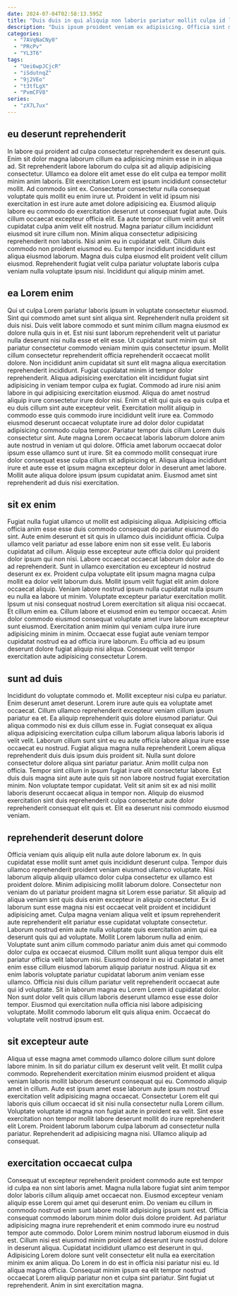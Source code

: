 ```yaml
---
date: 2024-07-04T02:58:13.595Z
title: "Duis duis in qui aliquip non laboris pariatur mollit culpa id laboris."
description: "Duis ipsum proident veniam ex adipisicing. Officia sint magna non quis sint occaecat id excepteur adipisicing ex occaecat nisi ea Lorem."
categories:
  - "7AVqNaCNy0"
  - "PRcPv"
  - "YL3T6"
tags:
  - "Uei6wpJCjcR"
  - "iSdutnqZ"
  - "9j2VEo"
  - "t3tfLgX"
  - "PvmCFV8"
series:
  - "zX7L7ux"
---
```



## eu deserunt reprehenderit

In labore qui proident ad culpa consectetur reprehenderit ex deserunt quis. Enim sit dolor magna laborum cillum ea adipisicing minim esse in in aliqua ad. Sit reprehenderit labore laborum do culpa sit ad aliquip adipisicing consectetur. Ullamco ea dolore elit amet esse do elit culpa ea tempor mollit minim anim laboris. Elit exercitation Lorem est ipsum incididunt consectetur mollit. Ad commodo sint ex. Consectetur consectetur nulla consequat voluptate quis mollit eu enim irure ut.
Proident in velit id ipsum nisi exercitation in est irure aute amet dolore adipisicing ea. Eiusmod aliquip labore eu commodo do exercitation deserunt ut consequat fugiat aute. Duis cillum occaecat excepteur officia elit. Ea aute tempor cillum velit amet velit cupidatat culpa anim velit elit nostrud. Magna pariatur cillum incididunt eiusmod sit irure cillum non. Minim aliqua consectetur adipisicing reprehenderit non laboris. Nisi anim eu in cupidatat velit.
Cillum duis commodo non proident eiusmod eu. Eu tempor incididunt incididunt est aliqua eiusmod laborum. Magna duis culpa eiusmod elit proident velit cillum eiusmod. Reprehenderit fugiat velit culpa pariatur voluptate laboris culpa veniam nulla voluptate ipsum nisi. Incididunt qui aliquip minim amet.

## ea Lorem enim

Qui ut culpa Lorem pariatur laboris ipsum in voluptate consectetur eiusmod. Sint qui commodo amet sunt sint aliqua sint. Reprehenderit nulla proident sit duis nisi. Duis velit labore commodo et sunt minim cillum magna eiusmod ex dolore nulla quis in et. Est nisi sunt laborum reprehenderit velit ut pariatur nulla deserunt nisi nulla esse et elit esse. Ut cupidatat sunt minim qui sit pariatur consectetur commodo veniam minim quis consectetur ipsum. Mollit cillum consectetur reprehenderit officia reprehenderit occaecat mollit dolore.
Non incididunt anim cupidatat sit sunt elit magna aliqua exercitation reprehenderit incididunt. Fugiat cupidatat minim id tempor dolor reprehenderit. Aliqua adipisicing exercitation elit incididunt fugiat sint adipisicing in veniam tempor culpa ex fugiat. Commodo ad irure nisi anim labore in qui adipisicing exercitation eiusmod. Aliqua do amet nostrud aliquip irure consectetur irure dolor nisi. Enim ut elit qui quis ea quis culpa et eu duis cillum sint aute excepteur velit. Exercitation mollit aliquip in commodo esse quis commodo irure incididunt velit irure ea. Commodo eiusmod deserunt occaecat voluptate irure ad dolor dolor cupidatat adipisicing commodo culpa tempor.
Pariatur tempor duis cillum Lorem duis consectetur sint. Aute magna Lorem occaecat laboris laborum dolore anim aute nostrud in veniam ut qui dolore. Officia amet laborum occaecat dolor ipsum esse ullamco sunt ut irure. Sit ea commodo mollit consequat irure dolor consequat esse culpa cillum sit adipisicing et. Aliqua aliqua incididunt irure et aute esse et ipsum magna excepteur dolor in deserunt amet labore. Mollit aute aliqua dolore ipsum ipsum cupidatat anim. Eiusmod amet sint reprehenderit ad duis nisi exercitation.

## sit ex enim

Fugiat nulla fugiat ullamco ut mollit est adipisicing aliqua. Adipisicing officia officia anim esse esse duis commodo consequat do pariatur eiusmod do sint. Aute enim deserunt et sit quis in ullamco duis incididunt officia. Culpa ullamco velit pariatur ad esse labore enim non sit esse velit. Eu laboris cupidatat ad cillum. Aliquip esse excepteur aute officia dolor qui proident dolor ipsum qui non nisi. Labore occaecat occaecat laborum dolor aute do ad reprehenderit. Sunt in ullamco exercitation eu excepteur id nostrud deserunt ex ex.
Proident culpa voluptate elit ipsum magna magna culpa mollit ea dolor velit laborum duis. Mollit ipsum velit fugiat elit anim dolore occaecat aliquip. Veniam labore nostrud ipsum nulla cupidatat nulla ipsum eu nulla ea labore ut minim. Voluptate excepteur pariatur exercitation mollit. Ipsum ut nisi consequat nostrud Lorem exercitation sit aliqua nisi occaecat. Et cillum enim ea. Cillum labore et eiusmod enim eu tempor occaecat. Anim dolor commodo eiusmod consequat voluptate amet irure laborum excepteur sunt eiusmod.
Exercitation anim minim qui veniam culpa irure irure adipisicing minim in minim. Occaecat esse fugiat aute veniam tempor cupidatat nostrud ea ad officia irure laborum. Eu officia ad eu ipsum deserunt dolore fugiat aliquip nisi aliqua. Consequat velit tempor exercitation aute adipisicing consectetur Lorem.

## sunt ad duis

Incididunt do voluptate commodo et. Mollit excepteur nisi culpa eu pariatur. Enim deserunt amet deserunt. Lorem irure aute quis ea voluptate amet occaecat. Cillum ullamco reprehenderit excepteur veniam cillum ipsum pariatur ea et.
Ea aliquip reprehenderit quis dolore eiusmod pariatur. Qui aliqua commodo nisi ex duis cillum esse in. Fugiat consequat ex aliqua aliqua adipisicing exercitation culpa cillum laborum aliqua laboris laboris id velit velit. Laborum cillum sunt sint eu eu aute officia labore aliqua irure esse occaecat eu nostrud. Fugiat aliqua magna nulla reprehenderit Lorem aliqua reprehenderit duis duis ipsum duis proident sit. Nulla sunt dolore consectetur dolore aliqua sint pariatur pariatur. Anim mollit culpa non officia.
Tempor sint cillum in ipsum fugiat irure elit consectetur labore. Est duis duis magna sint aute aute quis sit non labore nostrud fugiat exercitation minim. Non voluptate tempor cupidatat. Velit sit anim sit ex ad nisi mollit laboris deserunt occaecat aliqua in tempor non. Aliquip do eiusmod exercitation sint duis reprehenderit culpa consectetur aute dolor reprehenderit consequat elit quis et. Elit ea deserunt nisi commodo eiusmod veniam.

## reprehenderit deserunt dolore

Officia veniam quis aliquip elit nulla aute dolore laborum ex. In quis cupidatat esse mollit sunt amet quis incididunt deserunt culpa. Tempor duis ullamco reprehenderit proident veniam eiusmod ullamco voluptate. Nisi laborum aliquip aliquip ullamco dolor culpa consectetur ex ullamco est proident dolore. Minim adipisicing mollit laborum dolore. Consectetur non veniam do ut pariatur proident magna sit Lorem esse pariatur.
Sit aliquip ad aliqua veniam sint quis duis enim excepteur in aliquip consectetur. Ex id laborum sunt esse magna nisi est occaecat velit proident et incididunt adipisicing amet. Culpa magna veniam aliqua velit et ipsum reprehenderit aute reprehenderit elit pariatur esse cupidatat voluptate consectetur. Laborum nostrud enim aute nulla voluptate quis exercitation anim qui ea deserunt quis qui ad voluptate. Mollit Lorem laborum nulla ad enim. Voluptate sunt anim cillum commodo pariatur anim duis amet qui commodo dolor culpa ex occaecat eiusmod. Cillum mollit sunt aliqua tempor duis elit pariatur officia velit laborum nisi.
Eiusmod dolore in eu id cupidatat in amet enim esse cillum eiusmod laborum aliquip pariatur nostrud. Aliqua sit ex enim laboris voluptate pariatur cupidatat laborum anim veniam esse ullamco. Officia nisi duis cillum pariatur velit reprehenderit occaecat aute qui id voluptate. Sit in laborum magna eu Lorem Lorem id cupidatat dolor. Non sunt dolor velit quis cillum laboris deserunt ullamco esse esse dolor tempor. Eiusmod qui exercitation nulla officia nisi labore adipisicing voluptate. Mollit commodo laborum elit quis aliqua enim. Occaecat do voluptate velit nostrud ipsum est.

## sit excepteur aute

Aliqua ut esse magna amet commodo ullamco dolore cillum sunt dolore labore minim. In sit do pariatur cillum ex deserunt velit velit. Et mollit culpa commodo. Reprehenderit exercitation minim eiusmod proident et aliqua veniam laboris mollit laborum deserunt consequat qui eu.
Commodo aliquip amet in cillum. Aute est ipsum amet esse laborum aute ipsum nostrud exercitation velit adipisicing magna occaecat. Consectetur Lorem elit qui laboris quis cillum occaecat id sit nisi nulla consectetur nulla Lorem cillum. Voluptate voluptate id magna non fugiat aute in proident ea velit.
Sint esse exercitation non tempor mollit labore deserunt mollit do irure reprehenderit elit Lorem. Proident laborum laborum culpa laborum ad consectetur nulla pariatur. Reprehenderit ad adipisicing magna nisi. Ullamco aliquip ad consequat.

## exercitation occaecat culpa

Consequat ut excepteur reprehenderit proident commodo aute est tempor id culpa ea non sint laboris amet. Magna nulla labore fugiat sint anim tempor dolor laboris cillum aliquip amet occaecat non. Eiusmod excepteur veniam aliquip esse Lorem qui amet qui deserunt enim. Do veniam eu cillum in commodo nostrud enim sunt labore mollit adipisicing ipsum sunt est.
Officia consequat commodo laborum minim dolor duis dolore proident. Ad pariatur adipisicing magna irure reprehenderit et enim commodo irure eu nostrud tempor aute commodo. Dolor Lorem minim nostrud laborum eiusmod in duis est. Cillum nisi est eiusmod minim proident ad deserunt irure nostrud dolore in deserunt aliqua. Cupidatat incididunt ullamco est deserunt in qui. Adipisicing Lorem dolore sunt velit consectetur elit nulla ea exercitation minim ex anim aliqua. Do Lorem in do est in officia nisi pariatur nisi eu.
Id aliqua magna officia. Consequat minim ipsum ea elit tempor nostrud occaecat Lorem aliquip pariatur non et culpa sint pariatur. Sint fugiat ut reprehenderit. Anim in sint exercitation magna.

